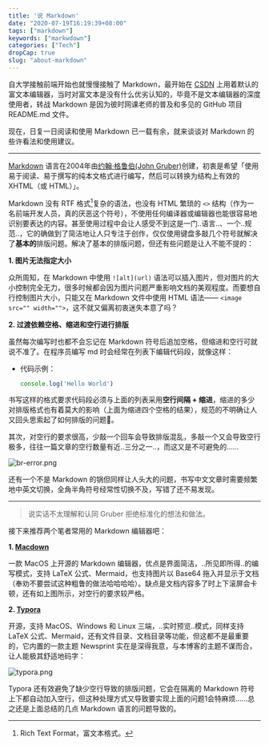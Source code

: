 ```yaml
---
title: '说 Markdown'
date: "2020-07-19T16:19:39+08:00"
tags: ["markdown"]
keywords: ["markwdown"]
categories: ["Tech"]
dropCap: true
slug: "about-markdown"
---
```

自大学接触前端开始也就慢慢接触了 Markdown，最开始在 [CSDN](https://blog.csdn.net/Xue_zenghui) 上用着默认的富文本编辑器，当时对富文本是没有什么优劣认知的，毕竟不是文本编辑器的深度使用者，转战 Markdown 是因为彼时网课老师的普及和多见的 GitHub 项目 README.md 文件。

现在，日复一日阅读和使用 Markdown 已一载有余，就来谈谈对 Markdown 的些许看法和使用建议。

---

[Markdown](https://daringfireball.net/projects/markdown/) 语言在2004年由[约翰·格鲁伯(John Gruber)](https://zh.wikipedia.org/wiki/%E7%B4%84%E7%BF%B0%C2%B7%E6%A0%BC%E9%AD%AF%E4%BC%AF)创建，初衷是希望「使用易于阅读、易于撰写的纯本文格式进行编写，然后可以转换为结构上有效的 XHTML（或 HTML）」。

Markdown 没有 RTF 格式[^1]复杂的语法，也没有 HTML 繁琐的 `<>` 结构（作为一名前端开发人员，真的厌恶这个符号），不使用任何编译器或编辑器也能很容易地识别要表达的内容。甚至使用过程中会让人感受不到这是一门..语言..、一个..规范..，它的确做到了简洁地让人只专注于创作，仅仅使用键盘多敲几个符号就解决了**基本的**排版问题。解决了基本的排版问题，但还有些问题是让人不能不提的：


**1. 图片无法指定大小**

众所周知，在 Markdown 中使用 `![alt](url)` 语法可以插入图片，但对图片的大小控制完全无力，很多时候都会因为图片问题严重影响文档的美观程度。而要想自行控制图片大小，只能又在 Markdown 文件中使用 HTML 语法—— `<image src="" width="">`，这不就又偏离初衷迷失本意了吗？

**2. 过渡依赖空格、缩进和空行进行排版**

虽然每次编写时也都不会忘记在 Markdown 符号后追加空格，但缩进和空行可就说不准了。在程序员编写 md 时会经常在列表下编辑代码段，就像这样：

- 代码示例：

    ```js
    console.log('Hello World')
    ```

书写这样的格式要求代码段必须与上面的列表采用**空行间隔 + 缩进**，缩进的多少对排版格式也有着莫大的影响（上面为缩进四个空格的结果），规范的不明确让人又回头思索起了如何排版的问题🤯。

其次，对空行的要求很高，少敲一个回车会导致排版混乱，多敲一个又会导致空行极多，往往一篇文章的空行数量有近..三分之一..，而这又是不可避免的……

![br-error.png](/images/markdown:br-error.png "缺少空行导致排版混乱")

还有一个不是 Markdown 的锅但同样让人头大的问题，书写中文文章时需要频繁地中英文切换，全角半角符号经常性切换不及，写错了还不易发现。

---

> 说实话不太理解和认同 Gruber 拒绝标准化的想法和做法。

接下来推荐两个笔者常用的 Markdown 编辑器吧：

**1. [Macdown](https://macdown.uranusjr.com/)**

一款 MacOS 上开源的 Markdown 编辑器，优点是界面简洁，..所见即所得..的编写模式，支持 LaTeX 公式、Mermaid，也支持图片以 Base64 拖入并显示于文档（奉劝不要尝试这种粗鲁的做法哈哈哈哈）。缺点是文档内容多了时上下滚屏会卡顿，还有如上图所示，对空行的要求较严格。

**2. [Typora](https://typora.io/)**

开源，支持 MacOS、Windows 和 Linux 三端，..实时预览..模式，同样支持 LaTeX 公式、Mermaid，还有文件目录、文档目录等功能，但这都不是最重要的，它内置的一款主题 Newsprint 实在是深得我意，与本博客的主题不谋而合，让人能极其舒适地码字：

![typora.png](/images/markdown:typora.png "Typora Newsprint 主题")

Typora 还有效避免了缺少空行导致的排版问题，它会在隔离的 Markdown 符号上下都自动加入空行，但这种处理方式又导致要实现上面的问题1会特麻烦……总之还是上面总结的几点 Markdown 语言的问题导致的。

[^1]: Rich Text Format，富文本格式。
